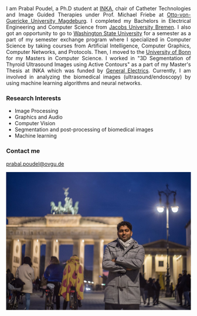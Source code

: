 <p align="justify">
I am Prabal Poudel, a Ph.D student at <a href="http://www.inka-md.de/">INKA</a>, chair of Catheter Technologies and Image Guided Therapies under Prof. Michael Friebe at <a href="https://www.ovgu.de/">Otto-von-Guericke University Magdeburg</a>. I completed my Bachelors in Electrical Engineering and Computer Science from <a href="https://www.jacobs-university.de/">Jacobs University Bremen</a>. I also got an opportunity to go to <a href="https://wsu.edu/">Washington State University</a> for a semester as a part of my semester exchange program where I specialized in Computer Science by taking courses from Artificial Intelligence, Computer Graphics, Computer Networks, and Protocols. Then, I moved to the <a href="https://www.uni-bonn.de/">University of Bonn</a> for my Masters in Computer Science. I worked in "3D Segmentation of Thyroid Ultrasound Images using Active Contours" as a part of my Master's Thesis at INKA which was funded by <a href="https://www.ge.com/">General Electrics</a>. Currently, I am involved in analyzing the biomedical images (ultrasound/endoscopy) by using machine learning algorithms and neural networks. 
</p>

### Research Interests
- Image Processing
- Graphics and Audio
- Computer Vision
- Segmentation and post-processing of biomedical images
- Machine learning

### Contact me

[prabal.poudel@ovgu.de](mailto:prabal.poudel@ovgu.de)

<img src="/images/pp_image.jpg" >

